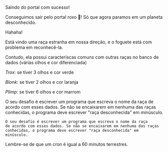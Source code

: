 <Image picture="oguete-saindo-do-portal.jpg">Saindo do portal com sucesso!</Image>

<Text picture="panda-pulando-de-alegria.jpg">Conseguimos sair pelo portal roxo 🚀! Só que agora paramos em um planeta desconhecido.</Text>

<Image picture="alien-de-um-olho.jpg">Hahaha!</Image>

<Text picture="panda-espantado.jpg">Está vindo uma raça estranha em nossa direção, e o foguete está com problema em reconhecê-la.</Text>

<Text picture="panda-olhando-computador.jpg">Contudo, ela possui caracteríscas comuns com outras raças no banco de dados (várias olhos e cor diferenciada)</Text>

<Quote>*Trox*: se tiver 3 olhos e cor verde</Quote>

<Quote>*Blonk*: se tiver 2 olhos e cor laranja</Quote>

<Quote>*Plimp*: se tiver 6 olhos e cor marrom</Quote>

<Quote title="O que fazer?" picture="panda-segurando-bambu-de-pe.jpg">O seu desafio é escrever um programa que escreva o nome da raça de acordo com esses dados. Se não se encaixarem em nenhuma das raças conhecidas, o programa deve escrever "raça desconhecida" em minúsculo.</Quote>

<Code>O seu desafio é escrever um programa que escreva o nome da raça de acordo com esses dados. Se não se encaixarem em nenhuma das raças conhecidas, o programa deve escrever "raça desconhecida" em minúsculo.</Code>

<Alert title="Dica">Lembre-se de que um cron é igual a 60 minutos terrestres.</Alert>